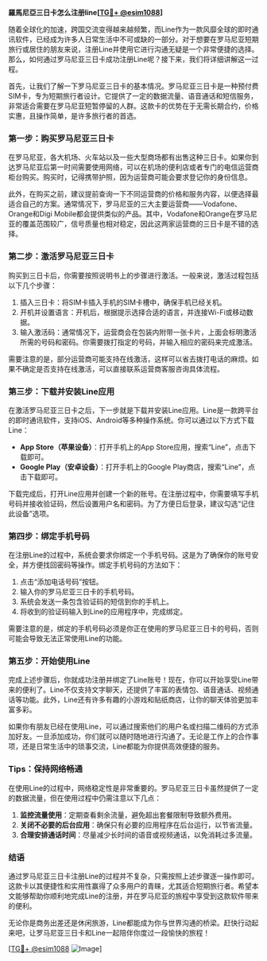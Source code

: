 **羅馬尼亞三日卡怎么注册line[[TG💪+ @esim1088](https://t.me/s/esim1088)]**

随着全球化的加速，跨国交流变得越来越频繁，而Line作为一款风靡全球的即时通讯软件，已经成为许多人日常生活中不可或缺的一部分。对于想要在罗马尼亚短期旅行或居住的朋友来说，注册Line并使用它进行沟通无疑是一个非常便捷的选择。那么，如何通过罗马尼亚三日卡成功注册Line呢？接下来，我们将详细讲解这一过程。

首先，让我们了解一下罗马尼亚三日卡的基本情况。罗马尼亚三日卡是一种预付费SIM卡，专为短期旅行者设计。它提供了一定的数据流量、语音通话和短信服务，非常适合需要在罗马尼亚短暂停留的人群。这款卡的优势在于无需长期合约，价格实惠，且操作简单，是许多旅行者的首选。

### **第一步：购买罗马尼亚三日卡**

在罗马尼亚，各大机场、火车站以及一些大型商场都有出售这种三日卡。如果你到达罗马尼亚后第一时间需要使用网络，可以在机场的便利店或者专门的电信运营商柜台购买。购买时，记得携带护照，因为运营商可能会要求登记你的身份信息。

此外，在购买之前，建议提前查询一下不同运营商的价格和服务内容，以便选择最适合自己的方案。通常情况下，罗马尼亚的三大主要运营商——Vodafone、Orange和Digi Mobile都会提供类似的产品。其中，Vodafone和Orange在罗马尼亚的覆盖范围较广，信号质量也相对稳定，因此这两家运营商的三日卡是不错的选择。

### **第二步：激活罗马尼亚三日卡**

购买到三日卡后，你需要按照说明书上的步骤进行激活。一般来说，激活过程包括以下几个步骤：

1. 插入三日卡：将SIM卡插入手机的SIM卡槽中，确保手机已经关机。
2. 开机并设置语言：开机后，根据提示选择合适的语言，并连接Wi-Fi或移动数据。
3. 输入激活码：通常情况下，运营商会在包装内附带一张卡片，上面会标明激活所需的号码和密码。你需要拨打指定的号码，并输入相应的密码来完成激活。

需要注意的是，部分运营商可能支持在线激活，这样可以省去拨打电话的麻烦。如果不确定是否支持在线激活，可以直接联系运营商客服咨询具体流程。

### **第三步：下载并安装Line应用**

在激活罗马尼亚三日卡之后，下一步就是下载并安装Line应用。Line是一款跨平台的即时通讯软件，支持iOS、Android等多种操作系统。你可以通过以下方式下载Line：

- **App Store（苹果设备）**：打开手机上的App Store应用，搜索“Line”，点击下载即可。
- **Google Play（安卓设备）**：打开手机上的Google Play商店，搜索“Line”，点击下载即可。

下载完成后，打开Line应用并创建一个新的账号。在注册过程中，你需要填写手机号码并接收验证码，然后设置用户名和密码。为了方便日后登录，建议勾选“记住此设备”选项。

### **第四步：绑定手机号码**

在注册Line的过程中，系统会要求你绑定一个手机号码。这是为了确保你的账号安全，并方便找回密码等操作。绑定手机号码的方法如下：

1. 点击“添加电话号码”按钮。
2. 输入你的罗马尼亚三日卡的手机号码。
3. 系统会发送一条包含验证码的短信到你的手机上。
4. 将收到的验证码输入到Line的应用程序中，完成绑定。

需要注意的是，绑定的手机号码必须是你正在使用的罗马尼亚三日卡的号码，否则可能会导致无法正常使用Line的功能。

### **第五步：开始使用Line**

完成上述步骤后，你就成功注册并绑定了Line账号！现在，你可以开始享受Line带来的便利了。Line不仅支持文字聊天，还提供了丰富的表情包、语音通话、视频通话等功能。此外，Line还有许多有趣的小游戏和贴纸商店，让你的聊天体验更加丰富多彩。

如果你有朋友已经在使用Line，可以通过搜索他们的用户名或扫描二维码的方式添加好友。一旦添加成功，你们就可以随时随地进行沟通了。无论是工作上的合作事项，还是日常生活中的琐事交流，Line都能为你提供高效便捷的服务。

### **Tips：保持网络畅通**

在使用Line的过程中，网络稳定性是非常重要的。罗马尼亚三日卡虽然提供了一定的数据流量，但在使用过程中仍需注意以下几点：

1. **监控流量使用**：定期查看剩余流量，避免超出套餐限制导致额外费用。
2. **关闭不必要的后台应用**：确保只有必要的应用程序在后台运行，以节省流量。
3. **合理安排通话时间**：尽量减少长时间的语音或视频通话，以免消耗过多流量。

### **结语**

通过罗马尼亚三日卡注册Line的过程并不复杂，只需按照上述步骤逐一操作即可。这款卡以其便捷性和实用性赢得了众多用户的青睐，尤其适合短期旅行者。希望本文能够帮助你顺利地完成Line的注册，并在罗马尼亚的旅程中享受到这款软件带来的便利。

无论你是商务出差还是休闲旅游，Line都能成为你与世界沟通的桥梁。赶快行动起来吧，让罗马尼亚三日卡和Line一起陪伴你度过一段愉快的旅程！

[[TG💪+ @esim1088](https://t.me/s/esim1088) ![Image](https://i.postimg.cc/4NQfJmqS/Snipaste-2025-05-13-00-14-12.png)]